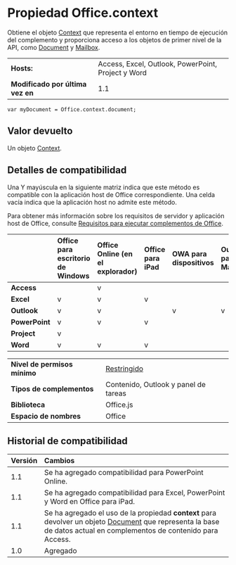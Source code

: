 

# Propiedad Office.context
Obtiene el objeto [Context](../../reference/shared/context.md) que representa el entorno en tiempo de ejecución del complemento y proporciona acceso a los objetos de primer nivel de la API, como [Document](../../reference/shared/document.md) y [Mailbox](http://msdn.microsoft.com/library/a3880d3b-8a09-4cf9-9274-f2682cb3b769%28Office.15%29.aspx).

|||
|:-----|:-----|
|**Hosts:**|Access, Excel, Outlook, PowerPoint, Project y Word|
|**Modificado por última vez en**|1.1|

```
var myDocument = Office.context.document;
```


## Valor devuelto

Un objeto [Context](../../reference/shared/context.md).


## Detalles de compatibilidad


Una Y mayúscula en la siguiente matriz indica que este método es compatible con la aplicación host de Office correspondiente. Una celda vacía indica que la aplicación host no admite este método.

Para obtener más información sobre los requisitos de servidor y aplicación host de Office, consulte [Requisitos para ejecutar complementos de Office](../../docs/overview/requirements-for-running-office-add-ins.md).


||**Office para escritorio de Windows**|**Office Online (en el explorador)**|**Office para iPad**|**OWA para dispositivos**|**Outlook para Mac**|
|:-----|:-----|:-----|:-----|:-----|:-----|
|**Access**||v||||
|**Excel**|v|v|v|||
|**Outlook**|v|v||v|v|
|**PowerPoint**|v|v|v|||
|**Project**|v|||||
|**Word**|v|v|v|||

|||
|:-----|:-----|
|**Nivel de permisos mínimo**|[Restringido](../../docs/develop/requesting-permissions-for-api-use-in-content-and-task-pane-add-ins.md)|
|**Tipos de complementos**|Contenido, Outlook y panel de tareas|
|**Biblioteca**|Office.js|
|**Espacio de nombres**|Office|

## Historial de compatibilidad




|**Versión**|**Cambios**|
|:-----|:-----|
|1.1|Se ha agregado compatibilidad para PowerPoint Online.|
|1.1|Se ha agregado compatibilidad para Excel, PowerPoint y Word en Office para iPad.|
|1.1|Se ha agregado el uso de la propiedad **context** para devolver un objeto [Document](http://msdn.microsoft.com/library/c0458623-d2b1-4891-9b8c-674d255d9eca%28Office.15%29.aspx) que representa la base de datos actual en complementos de contenido para Access.|
|1.0|Agregado|

